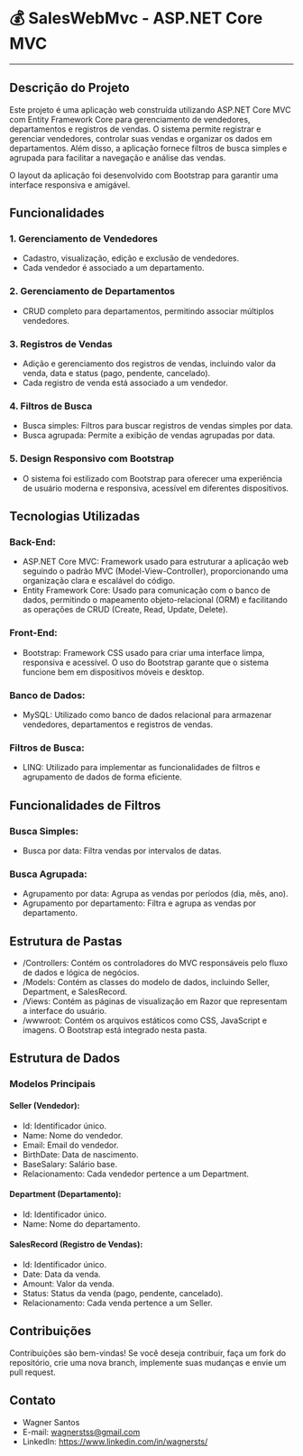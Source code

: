# 💰 SalesWebMvc - ASP.NET Core MVC

---

## Descrição do Projeto
Este projeto é uma aplicação web construída utilizando ASP.NET Core MVC com Entity Framework Core para gerenciamento de vendedores, departamentos e registros de vendas. O sistema permite registrar e gerenciar vendedores, controlar suas vendas e organizar os dados em departamentos. Além disso, a aplicação fornece filtros de busca simples e agrupada para facilitar a navegação e análise das vendas.

O layout da aplicação foi desenvolvido com Bootstrap para garantir uma interface responsiva e amigável.

## Funcionalidades

### 1. Gerenciamento de Vendedores
- Cadastro, visualização, edição e exclusão de vendedores.
- Cada vendedor é associado a um departamento.
  
### 2. Gerenciamento de Departamentos
- CRUD completo para departamentos, permitindo associar múltiplos vendedores.
  
### 3. Registros de Vendas
- Adição e gerenciamento dos registros de vendas, incluindo valor da venda, data e status (pago, pendente, cancelado).
- Cada registro de venda está associado a um vendedor.
  
### 4. Filtros de Busca
- Busca simples: Filtros para buscar registros de vendas simples por data.
- Busca agrupada: Permite a exibição de vendas agrupadas por data.
  
### 5. Design Responsivo com Bootstrap
- O sistema foi estilizado com Bootstrap para oferecer uma experiência de usuário moderna e responsiva, acessível em diferentes dispositivos.
  
## Tecnologias Utilizadas
### Back-End:
- ASP.NET Core MVC: Framework usado para estruturar a aplicação web seguindo o padrão MVC (Model-View-Controller), proporcionando uma organização clara e escalável do código.
- Entity Framework Core: Usado para comunicação com o banco de dados, permitindo o mapeamento objeto-relacional (ORM) e facilitando as operações de CRUD (Create, Read, Update, Delete).
  
### Front-End:
- Bootstrap: Framework CSS usado para criar uma interface limpa, responsiva e acessível. O uso do Bootstrap garante que o sistema funcione bem em dispositivos móveis e desktop.
  
### Banco de Dados:
- MySQL: Utilizado como banco de dados relacional para armazenar vendedores, departamentos e registros de vendas.
  
### Filtros de Busca:
- LINQ: Utilizado para implementar as funcionalidades de filtros e agrupamento de dados de forma eficiente.
  
## Funcionalidades de Filtros
### Busca Simples:
- Busca por data: Filtra vendas por intervalos de datas.

### Busca Agrupada:
- Agrupamento por data: Agrupa as vendas por períodos (dia, mês, ano).
- Agrupamento por departamento: Filtra e agrupa as vendas por departamento.
  
## Estrutura de Pastas
- /Controllers: Contém os controladores do MVC responsáveis pelo fluxo de dados e lógica de negócios.
- /Models: Contém as classes do modelo de dados, incluindo Seller, Department, e SalesRecord.
- /Views: Contém as páginas de visualização em Razor que representam a interface do usuário.
- /wwwroot: Contém os arquivos estáticos como CSS, JavaScript e imagens. O Bootstrap está integrado nesta pasta.

## Estrutura de Dados

### Modelos Principais

#### Seller (Vendedor):
- Id: Identificador único.
- Name: Nome do vendedor.
- Email: Email do vendedor.
- BirthDate: Data de nascimento.
- BaseSalary: Salário base.
- Relacionamento: Cada vendedor pertence a um Department.
  
#### Department (Departamento):
- Id: Identificador único.
- Name: Nome do departamento.
  
#### SalesRecord (Registro de Vendas):
- Id: Identificador único.
- Date: Data da venda.
- Amount: Valor da venda.
- Status: Status da venda (pago, pendente, cancelado).
- Relacionamento: Cada venda pertence a um Seller.
  
## Contribuições
Contribuições são bem-vindas! Se você deseja contribuir, faça um fork do repositório, crie uma nova branch, implemente suas mudanças e envie um pull request.

## Contato
- Wagner Santos
- E-mail: wagnerstss@gmail.com
- LinkedIn: https://www.linkedin.com/in/wagnersts/
